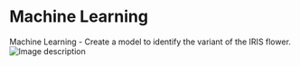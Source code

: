 # Machine Learning
Machine Learning - Create a model to identify the variant of the IRIS flower.
![Image description](link-to-image)
